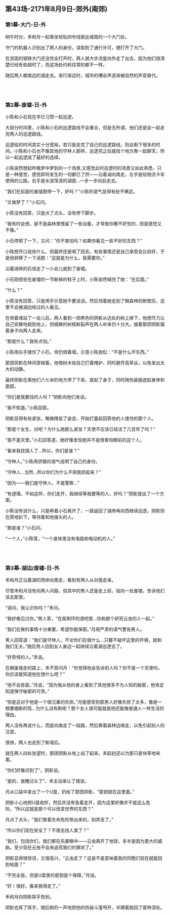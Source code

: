## 第43场-2171年8月9日-郊外(南郊)

### 第1幕-大门-日-外

晌午时分，禾和月一起乘坐轻轨四号线抵达城南的一个大门处。

守门的机器人识别出了两人的身份，读取到了通行许可，便打开了大门。

在坚固的钢铁大门还没完全打开时，两人就大步流星向外走了出去，因为他们很清楚已经有些超时了，而这场赴约和往常的都不一样。

随后两人朝南边的湖走去。渐行渐远时，城市的嘈杂声逐渐被自然的声音替代。

<br><br>

### 第2幕-废墟-日-外

小陈和小石现在早已习惯一起巡逻。

大部分时间里，小陈和小石的巡逻路线不会重合，但是无所谓，他们还是会一起走完两人的巡逻路线。

巡逻给的时间其实十分宽裕，若只是走完了自己的巡逻路线，则会剩下很多的时间。小陈和小石也不像其他的守林人那样，巡逻完之后就找个地方聚一起聊天，所以一起巡逻成了最好的选择。

小陈突然想起昨晚梦中梦到的一个场景,又感觉此时巡逻时的场景又如此熟悉，只是一种感觉，感觉即将发生的一切都已了然——沿着湖向南走，左手是给物流卡车使用的公路，右手是水波荡漾的湖面…一步一步向前走去。

“我们在前面的废墟那停一下，好吗？”小陈的语气显得有些不确定。

“又做梦了？”小石问。

小陈没有回答，只是点了点头，没有停下脚步。

“我有时会想，是不是森林里残留了一些设备，才导致你睡不好觉的…但是感觉又不像。”

小石停顿了一下，又问：“你不害怕吗？如果你看见一些不好的东西？”

小陈想开口说些什么，但最终还是咽了回去，有些事情还是自己承受会比较好，于是他转移了一下话题：“这就是为什么，我需要你。”

沿着湖岸的石径走了一小会儿就到了废墟。

小石刚想坐在废墟的一节断掉的柱子上时，小陈突然喊住了她：“在后面。”

“什么？”

小陈没有回答，只是用手示意她不要说话。然后领着她走到了朝森林的断壁后，这里不会被湖边经过的人看见。

在倚着墙站了一会儿后，两人看到一团黑色的阴影从远处的树上掉下，他想尽力让自己安静地跳到地上，但细微的树枝断裂声在两人听来仍十分大。接着那团阴影猫着身子向两人走来。

“那是什么？我有点怕。”

小陈用右手搂住了小石，但仍倚着墙，示意小陈放松：“不是什么坏东西。”

那团阴影在林间穿梭着，他借树木给自己打着掩护，同时避开高草丛，以免发出太大的动静。

最终阴影在离他们六七米的地方停了下来，直起了身子，同时用伪装服遮起身体和面部。

“你们是我要找的人吗？”阴影向他们发话。

“我不知道。”小陈回答。

阴影显得有些紧张，略微降低了姿态，开始打量起回答他的人搂住的那个人。

“那是个女生，对吧？为什么她那么紧张？天使不应该已经活了几百年了吗？”

“我不是天使。”小石回答道，她好像发现她并不是很害怕眼前的这个人。

“看来我找错人了…所以，你们是谁？”

“守林人。”小陈用骄傲的语气说明了自己的身份。

“守林人…当然…所以你们为什么不把我抓起来？”

“因为——我们是守林人，不是警察…”

“有道理。不如这样，你们走开，我继续等我要等的人，好吗？”阴影提出了一个方案。

小陈没有说什么，只是牵着小石离开了，一路返回了湖岸再向西继续巡逻。阴影则在原地趴下，等待着和他接头的人。

“那是谁？”小石问。

“一个人，”小陈答，“一个身体里没有电路和电动机的人。”

<br><br>

### 第3幕-湖边/废墟-日-外

禾和月正沿着湖的西岸向南走，看到有两人从对面走来。

尽管禾和月没有向两人问路，但其中的男人还是走上前，指向一处废墟，告诉他们该去那里。

“请问，我认识你吗？”禾问。

“我好像见过你。”男人答，“在紫荆环的酒吧里…你和那个研究云虫的人一起。”

“我们在做的事情十分重要，希望你能保密。”月用严肃的语气警告男人。

男人回答道：“我们是守林人，不论你们在做什么…只要不破坏这里的环境，就和我们无关。”随后男人回到女人身边一起继续沿着湖巡逻去了。

“好奇怪的人。”禾说。

在朝废墟走的路上，禾不禁问月：“你觉得他会告诉别人吗？你不是一个天使吗，你应该能知道他在想什么吧？”

“他不会告密。”月说，“因为我从他的身上看到了其他很多不为人知的秘密，他肯定知道保守秘密的可贵。”

“但是这对于他是一个很沉重的负担。”月能感受到那男人好像负担了太多，像是一根要绷断的弦…为什么没有断呢？那个女人很可能就是他还能像普通人一样生活的理由。

两人没有再说什么，而是向南走了一段路，然后靠着森林边缘走，以免引起别人的注意。

很快，两人也走到了断墙后。

就在两人四处张望时，那团阴影从地上站了起来，禾起初还以为那只是块草地来着。

“你们好像迟到了”，阴影说。

“是的，我睡过头了”，禾主动承认了错误。

月从口袋中拿出了一个U盘，扔给了那团阴影，“密钥就在这里面。”

阴影小心地把U盘收好，然后并没有急着走开，因为这里好像并不是这么危险，“所以这就是那个可以改变世界的东西？”

月点了点头，“我们冒着生命危险带出来的，别弄丢了。”

“所以你们现在安全了？不用去找人类了？”

“我们，包括你们，我们都在风暴眼中——云虫离开了地球，多半是因为更大的威胁。至少现在云虫不会来追究我们的罪状了。”

阴影显得很惊讶，又很高兴，“云虫走了？这是不是意味着我的同胞们现在就能回到地面？”

“不完全是。但是U盘里的密钥是个保障。”月说。

“好！很好。看来我得走了。”

禾和月向阴影挥手告别。

阴影也挥了挥手，随后刷的一声地把他的伪装斗篷甩开，半蹲着跑回了密林深处。
